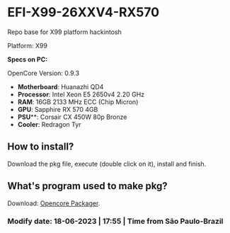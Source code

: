 # EFI-X99-26XXV4-RX570
Repo base for X99 platform hackintosh

Platform: X99

**Specs on PC:**

OpenCore Version: 0.9.3

- **Motherboard**: Huanazhi QD4
- **Processor**: Intel Xeon E5 2650v4 2.20 GHz
- **RAM**: 16GB 2133 MHz ECC (Chip Micron)
- **GPU**: Sapphire RX 570 4GB
- **PSU****: Corsair CX 450W 80p Bronze
- **Cooler**: Redragon Tyr

## How to install?
Download the pkg file, execute (double click on it), install and finish.

## What's program used to make pkg?
Download: [Opencore Packager](https://github.com/chris1111/OpenCore-Packager>).

### Modify date: 18-06-2023 | 17:55 | Time from São Paulo-Brazil
